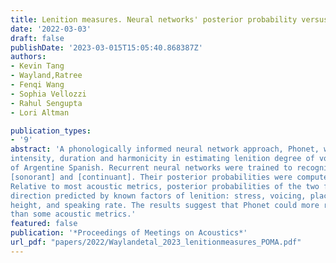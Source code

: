 ```yaml
---
title: Lenition measures. Neural networks' posterior probability versus acoustic cues
date: '2022-03-03'
draft: false
publishDate: '2023-03-015T15:05:40.868387Z'
authors:
- Kevin Tang
- Wayland,Ratree
- Fenqi Wang
- Sophia Vellozzi
- Rahul Sengupta
- Lori Altman

publication_types:
- '9'
abstract: 'A phonologically informed neural network approach, Phonet, was compared to acoustic measurements of
intensity, duration and harmonicity in estimating lenition degree of voiced and voiceless stops in a corpus
of Argentine Spanish. Recurrent neural networks were trained to recognize phonological features
[sonorant] and [continuant]. Their posterior probabilities were computed over the target segments.
Relative to most acoustic metrics, posterior probabilities of the two features are more consistent, and in the
direction predicted by known factors of lenition: stress, voicing, place of articulation, surrounding vowel
height, and speaking rate. The results suggest that Phonet could more reliably quantify lenition gradient
than some acoustic metrics.'
featured: false
publication: '*Proceedings of Meetings on Acoustics*'
url_pdf: "papers/2022/Waylandetal_2023_lenitionmeasures_POMA.pdf"
---
```

